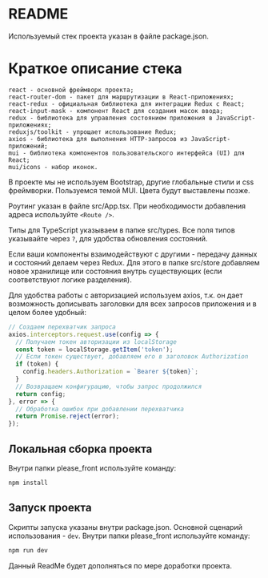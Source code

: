 # README

Используемый стек проекта указан в файле package.json.

# Краткое описание стека

    react - основной фреймворк проекта;
    react-router-dom - пакет для маршрутизации в React-приложениях;
    react-redux - официальная библиотека для интеграции Redux с React;
    react-input-mask - компонент React для создания масок ввода;
    redux - библиотека для управления состоянием приложения в JavaScript-приложениях;
    reduxjs/toolkit - упрощает использование Redux;
    axios - библиотека для выполнения HTTP-запросов из JavaScript-приложений;
    mui - библиотека компонентов пользовательского интерфейса (UI) для React;
    mui/icons - набор иконок.

В проекте мы не используем Bootstrap, другие глобальные стили и css фреймворки.
Пользуемся темой MUI. Цвета будут выставлены позже.

Роутинг указан в файле src/App.tsx. При необходимости добавления адреса используйте `<Route />`.

Типы для TypeScript указываем в папке src/types. Все поля типов указывайте через `?`, для удобства обновления состояний.

Если ваши компоненты взаимодействуют с другими - передачу данных и состояний делаем через Redux.
Для этого в папке src/store добавляем новое хранилище или состояния внутрь существующих (если соответствуют логике разделения).

Для удобства работы с авторизацией используем axios, 
т.к. он дает возможность дописывать заголовки для всех запросов приложения и в целом более удобный:

```javascript
// Создаем перехватчик запроса
axios.interceptors.request.use(config => {
  // Получаем токен авторизации из localStorage
  const token = localStorage.getItem('token');
  // Если токен существует, добавляем его в заголовок Authorization
  if (token) {
    config.headers.Authorization = `Bearer ${token}`;
  }
  // Возвращаем конфигурацию, чтобы запрос продолжился
  return config;
}, error => {
  // Обработка ошибок при добавлении перехватчика
  return Promise.reject(error);
});
```

## Локальная сборка проекта

Внутри папки please_front используйте команду:

```bash
npm install
```

## Запуск проекта

Скрипты запуска указаны внутри package.json. Основной сценарий использования - `dev`.
Внутри папки please_front используйте команду:

```bash
npm run dev
```

Данный ReadMe будет дополняться по мере доработки проекта.